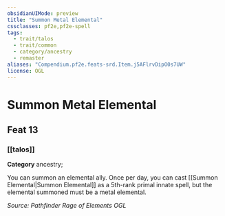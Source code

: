 ```yaml
---
obsidianUIMode: preview
title: "Summon Metal Elemental"
cssclasses: pf2e,pf2e-spell
tags:
  - trait/talos
  - trait/common
  - category/ancestry
  - remaster
aliases: "Compendium.pf2e.feats-srd.Item.j5AFlrvDipO0s7UW"
license: OGL
---
```

# Summon Metal Elemental
## Feat 13
### [[talos]]

**Category** ancestry; 




You can summon an elemental ally. Once per day, you can cast [[Summon Elemental|Summon Elemental]] as a 5th-rank primal innate spell, but the elemental summoned must be a metal elemental.

*Source: Pathfinder Rage of Elements*
*OGL*